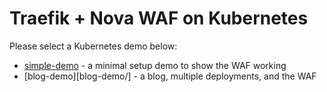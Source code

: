 # Traefik + Nova WAF on Kubernetes

Please select a Kubernetes demo below: 

 - [simple-demo](simple-demo/) - a minimal setup demo to show the WAF working
 - [blog-demo][blog-demo/] - a blog, multiple deployments, and the WAF
 